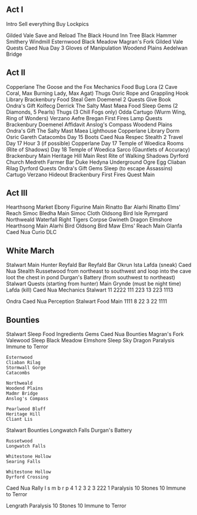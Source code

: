 ## Act I

Intro
  Sell everything
  Buy Lockpics

Gilded Vale
  Save and Reload
  The Black Hound Inn
  Tree
  Black Hammer Smithery
  Windmill
Esternwood
Black Meadow
Magran's Fork
Gilded Vale
  Quests
Caed Nua Day
  3 Gloves of Manipulation
Woodend Plains
Aedelwan Bridge

## Act II

Copperlane
  The Goose and the Fox
    Mechanics Food
  Bug
  Lora (2 Cave Coral, Max Burning Lady, Max Agat)
  Thugs
  Osric
  Rope and Grappling Hook
  Library
Brackenbury
  Food
  Steal Gem
  Doemenel
    2 Quests
  Give Book
Ondra's Gift
  Kolfecg
  Derrick
  The Salty Mast
    Maea
    Food
    Sleep
  Gems (2 Diamonds, 5 Pearls)
  Thugs (3 Chill Fogs only)
  Odda
  Cartugo (Wurm Wing, Ring of Wonders)
  Verzano
  Aefre
  Bregan
First Fires
  Lamp
  Quests
Brackenbury
  Doemenel
  Affidavit
Anslog's Compass
Woodend Plains
Ondra's Gift
  The Salty Mast
    Maea
  Lighthouse
Copperlane
  Library
  Dorm
  Osric
  Gareth
  Catacombs
    Day 15 Boots
Caed Nua
  Respec
  Stealth 2
  Travel Day 17 Hour 3 (if possible)
Copperlane
  Day 17 Temple of Woedica Rooms (Rite of Shadows)
  Day 18 Temple of Woedica Sarco (Gauntlets of Accuracy)
Brackenbury
  Main
Heritage Hill
  Main
  Rest
  Rite of Walking Shadows
Dyrford
  Church
  Medreth
  Farmer
  Bar
  Duke
  Hedyna
  Underground
  Ogre
  Egg
  Cliaban Rilag
Dyrford
  Quests
Ondra's Gift
  Gems
  Sleep (to escape Assassins)
  Cartugo
  Verzano
  Hideout
Brackenbury
First Fires
  Quest
  Main

## Act III

Hearthsong
  Market Ebony Figurine
  Main
  Rinatto
  Bar
  Alarhi
  Rinatto
Elms' Reach
  Simoc
  Bledha
  Main
  Simoc
  Cloth
Oldsong
  Bird
  Isle
  Rymrgard
Northweald
  Waterfall
  Right
  Tigers
  Corpse
  Gwineth
  Dragon
Elmshore
Hearthsong
  Main
  Alarhi
  Bird
Oldsong
  Bird
  Maw
Elms' Reach
  Main
  Glanfa
Caed Nua
  Curio
  DLC

## White March

Stalwart
  Main
  Hunter
  Reyfald
  Bar
  Reyfald
  Bar
  Okrun
  Ista
  Lafda (sneak)
Caed Nua Stealth
Russetwood
  from northeast to southwest and loop into the cave
  loot the chest in pond
Durgan's Battery (from southwest to northeast)
Stalwart
  Quests (starting from hunter)
  Main
  Grynde (must be night time)
  Lafda (kill)
Caed Nua Mechanics
Stalwart
  11 2222 111
  223 13 223 1113

Ondra
Caed Nua
  Perception
Stalwart
  Food
  Main
    1111 8 22 3 22 1111

## Bounties

Stalwart
  Sleep
  Food
  Ingredients
  Gems
Caed Nua
  Bounties
    Magran's Fork
    Valewood
      Sleep
    Black Meadow
    Elmshore
      Sleep
    Sky Dragon
      Paralysis
      Immune to Terror

    Esternwood
    Cliaban Rilag
    Stormwall Gorge
    Catacombs

    Northweald
    Woodend Plains
    Madmr Bridge
    Anslog's Compass

    Pearlwood Bluff
    Heritage Hill
    Cliant Lis

Stalwart
  Bounties
    Longwatch Falls
    Durgan's Battery
    
    Russetwood
    Longwatch Falls
    
    Whitestone Hollow
    Searing Falls
    
    Whitestone Hollow
    Dyrford Crossing

Caed Nua Rally
  l s
  m b
  r p
  4 1 2 3 2 3 222 1
  Paralysis 10
  Stones 10
  Immune to Terror

Lengrath
  Paralysis 10
  Stones 10
  Immune to Terror